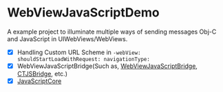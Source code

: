 # WebViewJavaScriptDemo
A example project to illuminate multiple ways of sending messages Obj-C and JavaScript in UIWebViews/WebViews.



- [x] Handling Custom URL Scheme in `-webView: shouldStartLoadWithRequest: navigationType:` 
- [x] WebViewJavaScriptBridge(Such as, [WebViewJavaScriptBridge](https://github.com/marcuswestin/WebViewJavascriptBridge), [CTJSBridge](https://github.com/casatwy/CTJSBridge), etc.)
- [x] [JavaScriptCore](https://developer.apple.com/documentation/javascriptcore)
